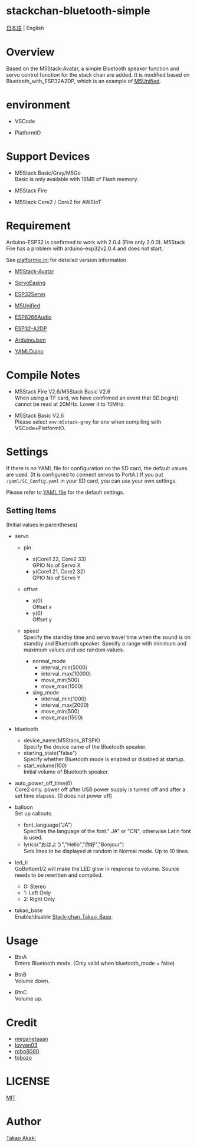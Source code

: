 # stackchan-bluetooth-simple

[日本語](README.md) | English

# Overview 

Based on the M5Stack-Avatar, a simple Bluetooth speaker function and servo control function for the stack chan are added.
It is modified based on Bluetooth_with_ESP32A2DP, which is an example of [M5Unified](https://github.com/m5stack/M5Unified).


# environment

- VSCode

- PlatformIO

# Support Devices

- M5Stack Basic/Gray/M5Go<br>Basic is only available with 16MB of Flash memory.

- M5Stack Fire

- M5Stack Core2 / Core2 for AWSIoT

# Requirement

Arduino-ESP32 is confirmed to work with 2.0.4 (Fire only 2.0.0). M5Stack Fire has a problem with arduino-esp32v2.0.4 and does not start.

See [platformio.ini](https://github.com/mongonta0716/stackchan-bluetooth-simple/blob/main/platformio.ini) for detailed version information.

- [M5Stack-Avatar](https://github.com/meganetaaan/m5stack-avatar)

- [ServoEasing](https://github.com/ArminJo/ServoEasing)

- [ESP32Servo](https://github.com/madhephaestus/ESP32Servo)

- [M5Unified](https://github.com/m5stack/M5Unified)

- [ESP8266Audio](https://github.com/earlephilhower/ESP8266Audio)

- [ESP32-A2DP](https://github.com/pschatzmann/ESP32-A2DP)

- [ArduinoJson](https://github.com/bblanchon/ArduinoJson)

- [YAMLDuino](https://github.com/tobozo/YAMLDuino)

# Compile Notes

- M5Stack Fire V2.6/M5Stack Basic V2.6<br>When using a TF card, we have confirmed an event that SD.begin() cannot be read at 20MHz. Lower it to 15MHz.

- M5Stack Basic V2.6<br>Please select `env:m5stack-grey` for env when compiling with VSCode+PlatformIO.

# Settings
If there is no YAML file for configuration on the SD card, the default values are used. (It is configured to connect servos to PortA.)
If you put `/yaml/SC_Config.yaml` in your SD card, you can use your own settings.

Please refer to [YAML file](https://github.com/mongonta0716/stackchan-bluetooth-simple/blob/main/data/yaml/SC_Config.yaml) for the default settings.

## Setting Items

(Initial values in parentheses)

- servo
    - pin
        - x(Core1 22, Core2 33)<br> GPIO No of Servo X
        - y(Core1 21, Core2 32)<br> GPIO No of Servo Y
    - offset<br>
        - x(0)<br> Offset x
        - y(0)<br> Offset y

    - speed<br>Specify the standby time and servo travel time when the sound is on standby and Bluetooth speaker. Specify a range with minimum and maximum values and use random values.
        - normal_mode
             - interval_min(5000)
             - interval_max(10000)
             - move_min(500)
             - move_max(1500)
        - sing_mode
             - interval_min(1000)
             - interval_max(2000)
             - move_min(500)
             - move_max(1500)
- bluetooth
    - device_name(M5Stack_BTSPK)<br>Specify the device name of the Bluetooth speaker.
    - starting_state("false")<br>Specify whether Bluetooth mode is enabled or disabled at startup.
    - start_volume(100)<br>Initial volume of Bluetooth speaker.

- auto_power_off_time(0)<br>Core2 only. power off after USB power supply is turned off and after a set time elapses. (0 does not power off)

- balloon<br>Set up callouts.
    - font_language("JA")<br>Specifies the language of the font." JA" or "CN", otherwise Latin font is used.
    - lyrics("おはよう","Hello","你好","Bonjour")<br>Sets lines to be displayed at random in Normal mode. Up to 10 lines.
- led_lr<br>GoBottom1/2 will make the LED glow in response to volume. Source needs to be rewritten and compiled.

    - 0: Stereo
    - 1: Left Only
    - 2: Right Only

- takao_base<br>Enable/disable [Stack-chan_Takao_Base](https://ssci.to/8905).
# Usage

- BtnA<br>Enters Bluetooth mode. (Only valid when bluetooth_mode = false)

- BtnB<br>Volume down.

- BtnC<br>Volume up.

# Credit
- [meganetaaan](https://github.com/meganetaaan)
- [lovyan03](https://github.com/lovyan03/LovyanGFX)
- [robo8080](https://github.com/robo8080)
- [tobozo](https://github.com/tobozo)

# LICENSE
[MIT](LICENSE)

# Author
[Takao Akaki](https://github.com/mongonta0716)



